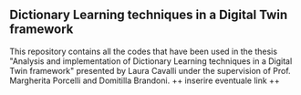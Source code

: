 ## Dictionary Learning techniques in a Digital Twin framework
This repository contains all the codes that have been used in the thesis "Analysis and implementation of Dictionary Learning techniques in a Digital Twin framework" presented by Laura Cavalli under the supervision of Prof. Margherita Porcelli and Domitilla Brandoni.
++  inserire eventuale link ++
